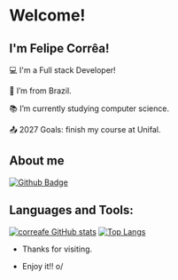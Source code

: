 # Welcome!

 

## I'm Felipe Corrêa!

 

:computer: I'm a Full stack Developer!

:house_with_garden: I’m from Brazil.

:books:  I’m currently studying computer science.

:outbox_tray: 2027 Goals: finish my course at Unifal.

 

## About me

[![Github Badge](https://img.shields.io/badge/-Github-000?style=flat-square&logo=Github&logoColor=white&link=LINK_GIT)](https://github.com/correafe)

## Languages and Tools:
[![correafe GitHub stats](https://github-readme-stats.vercel.app/api?username=correafe)](https://github.com/correafe/github-readme-stats)
[![Top Langs](https://github-readme-stats.vercel.app/api/top-langs/?username=correafe&layout=compact)](https://github.com/correafe/github-readme-stats)



- Thanks for visiting.

- Enjoy it!! o/
